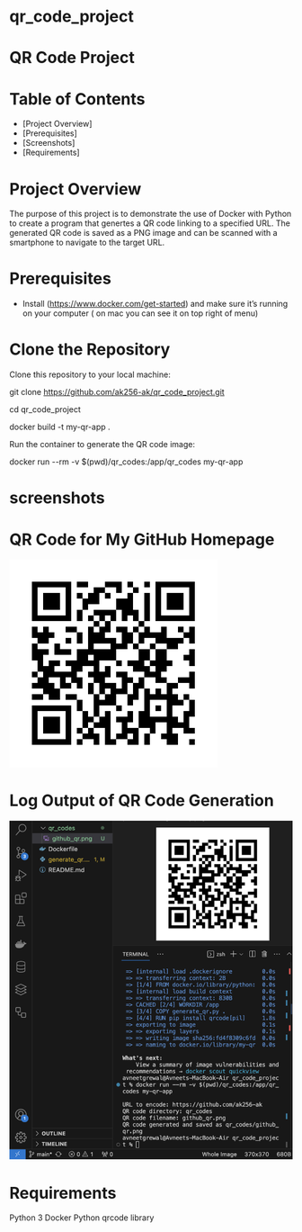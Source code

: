 # qr_code_project

# QR Code Project



# Table of Contents
- [Project Overview]
- [Prerequisites]
- [Screenshots]
- [Requirements]

# Project Overview

The purpose of this project is to demonstrate the use of Docker with Python to create a program that genertes a QR code linking to a specified URL. The generated QR code is saved as a PNG image and can be scanned with a smartphone to navigate to the target URL.



# Prerequisites
- Install (https://www.docker.com/get-started) and make sure it’s running on your computer ( on mac you can see it on top right of menu)

# Clone the Repository
Clone this repository to your local machine:


git clone https://github.com/ak256-ak/qr_code_project.git

cd qr_code_project


docker build -t my-qr-app .

Run the container to generate the QR code image:

docker run --rm -v $(pwd)/qr_codes:/app/qr_codes my-qr-app

# screenshots

# QR Code for My GitHub Homepage
[![QR Code](qr_codes/github_qr.png)](https://github.com/ak256-ak)

# Log Output of QR Code Generation
![QR Code Log](Screenshotqr.png)



# Requirements

Python 3
Docker
Python qrcode library 
